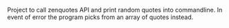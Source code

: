Project to call zenquotes API and print random quotes into commandline. In event of error the program picks from an array of quotes instead.

